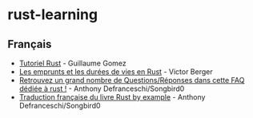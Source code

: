 # rust-learning

## Français

* [Tutoriel Rust](http://blog.guillaume-gomez.fr/Rust) - Guillaume Gomez
* [Les emprunts et les durées de vies en Rust](https://levans.fr/blog/borrowing-and-lifetimes-in-rust.html) - Victor Berger
* [Retrouvez un grand nombre de Questions/Réponses dans cette FAQ dédiée à rust !](https://github.com/Songbird0/Rust_FAQ) - Anthony Defranceschi/Songbird0
* [Traduction française du livre Rust by example](https://github.com/Songbird0/FR_RBE) - Anthony Defranceschi/Songbird0

